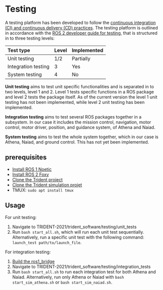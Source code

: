 # Testing
A testing platform has been developed to follow the [continuous integration (CI) and continuous delivery (CD) practices](https://en.wikipedia.org/wiki/CI/CD). The testing platform is outlined in accordance with the [ROS 2 developer guide for testing](https://docs.ros.org/en/foxy/Contributing/Developer-Guide.html#testing), that is structured in to three testing levels:

| Test type             | Level | Implemented   |
| :---------------------| :-----| :-------------|
| Unit testing          | 1/2   | Partially     |
| Integration testing   | 3     | Yes           |
| System testing        | 4     | No            |

**Unit testing** aims to test unit specific functionalities and is separated in to two levels, level 1 and 2. Level 1 tests specific functions in a ROS package and level 2 tests the package itself. As of the current version the level 1 unit testing has not been implemented, while level 2 unit testing has been implemented.

**Integration testing** aims to test several ROS packages together in a subsystem. In our case it includes the mission control, navigation, motor control, motor driver, position, and guidance system, of Athena and Naiad.

**System testing** aims to test the whole system together, which in our case is Athena, Naiad, and ground control. This has not yet been implemented.

## prerequisites
* [Install ROS 1 Noetic](http://wiki.ros.org/noetic)
* [Install ROS 2 Foxy](https://docs.ros.org/en/foxy/)
* [Clone the Trident project](https://github.com/ProjectMDH/TRIDENT-2021)
* [Clone the Trident simulation projet](https://github.com/ProjectMDH/TRIDENT-2021-SIM)
* TMUX: `sudo apt install tmux`

## Usage
For unit testing:
1. Navigate to TRIDENT-2021/trident_software/testing/unit_tests
2. Run `bash start_all.sh`, which will run each unit test sequentially. Alternatively, run a specific unit test with the following command: `launch_test path/to/launch_file`.

For integration testing:
1. [Build the ros1_bridge](https://github.com/ProjectMDH/TRIDENT-2021/tree/dev/trident_software#building-the-ros1_bridge)
2. Navigate to TRIDENT-2021/trident_software/testing/integration_tests
3. Run `bash start_all.sh` to run each integration test for both Athena and Naiad. Alternatively, run only Athena or Naiad with `bash start_sim_athena.sh` or `bash start_sim_naiad.sh`.